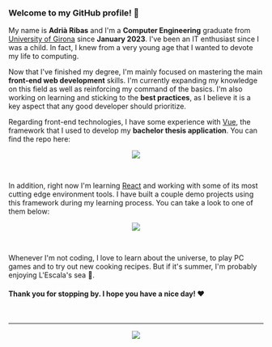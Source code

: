### Welcome to my GitHub profile! 👋

My name is **Adrià Ribas** and I'm a **Computer Engineering** graduate from [University of Girona](https://www.udg.edu/) since **January 2023**. I've been an IT enthusiast since I was a child. In fact, I knew from a very young age that I wanted to devote my life to computing.

Now that I've finished my degree, I'm mainly focused on mastering the main **front-end web development** skills. I'm currently expanding my knowledge on this field as well as reinforcing my command of the basics. I'm also working on learning and sticking to the **best practices**, as I believe it is a key aspect that any good developer should prioritize.

Regarding front-end technologies, I have some experience with [Vue](https://vuejs.org/), the framework that I used to develop my **bachelor thesis application**. You can find the repo here:

<p align="center">
  <a href="https://github.com/adriribas/pfg-application">
    <picture>
      <source srcset="https://github-readme-stats.vercel.app/api/pin/?username=adriribas&repo=pfg-application&theme=transparent&show_owner=true&title_color=fff&icon_color=42b883&text_color=BBB" media="(prefers-color-scheme: dark)" />
      <source srcset="https://github-readme-stats.vercel.app/api/pin/?username=adriribas&repo=pfg-application&theme=transparent&show_owner=true&title_color=000&icon_color=42b883&text_color=444" media="(prefers-color-scheme: light), (prefers-color-scheme: no-preference)" />
      <img src="https://github-readme-stats.vercel.app/api/pin/?username=adriribas&repo=pfg-application&theme=transparent&show_owner=true&title_color=000&icon_color=42b883&text_color=444" />
    </picture>
  </a>
</p>

<br>

In addition, right now I'm learning [React](https://react.dev/) and working with some of its most cutting edge environment tools. I have built a couple demo projects using this framework during my learning process. You can take a look to one of them below:

<p align="center">
  <a href="https://github.com/adriribas/game-hub">
    <picture>
      <source srcset="https://github-readme-stats.vercel.app/api/pin/?username=adriribas&repo=game-hub&theme=transparent&show_owner=true&title_color=fff&icon_color=3178c6&text_color=BBB" media="(prefers-color-scheme: dark)" />
      <source srcset="https://github-readme-stats.vercel.app/api/pin/?username=adriribas&repo=game-hub&theme=transparent&show_owner=true&title_color=000&icon_color=3178c6&text_color=444" media="(prefers-color-scheme: light), (prefers-color-scheme: no-preference)" />
      <img src="https://github-readme-stats.vercel.app/api/pin/?username=adriribas&repo=game-hub&theme=transparent&show_owner=true&title_color=000&icon_color=3178c6&text_color=444" />
    </picture>
  </a>
</p>

<br>

Whenever I'm not coding, I love to learn about the universe, to play PC games and to try out new cooking recipes. But if it's summer, I'm probably enjoying L'Escala's sea :ocean:.

#### Thank you for stopping by. I hope you have a nice day! :heart:

<!-- [![GitHub stats](https://github-readme-stats.vercel.app/api?username=adriribas&hide=contribs,prs,issues&count_private=true&show_icons=true&theme=dark#gh-dark-mode-only)](https://github.com/adriribas/github-readme-stats#gh-dark-mode-only)
[![GitHub stats](https://github-readme-stats.vercel.app/api?username=adriribas&hide=contribs,prs,issues&count_private=true&show_icons=true#gh-light-mode-only)](https://github.com/adriribas/github-readme-stats#gh-light-mode-only) -->

<!-- <picture>
<source
  srcset="https://github-readme-stats.vercel.app/api?username=adriribas&hide=contribs,prs,issues&count_private=true&show_icons=true&theme=dark"
  media="(prefers-color-scheme: dark)"
/>
<source
  srcset="https://github-readme-stats.vercel.app/api?username=adriribas&hide=contribs,prs,issues&count_private=true&show_icons=true"
  media="(prefers-color-scheme: light), (prefers-color-scheme: no-preference)"
/>
<img src="https://github-readme-stats.vercel.app/api?username=adriribas&hide=contribs,prs,issues&count_private=true&show_icons=true" />
</picture> -->

<br>

---

<p align="center">
  <a href="https://skillicons.dev">
    <img src="https://skillicons.dev/icons?i=html,css,js,ts,react,vue,nodejs,express,java,docker,mysql,git" />
  </a>
</p>
